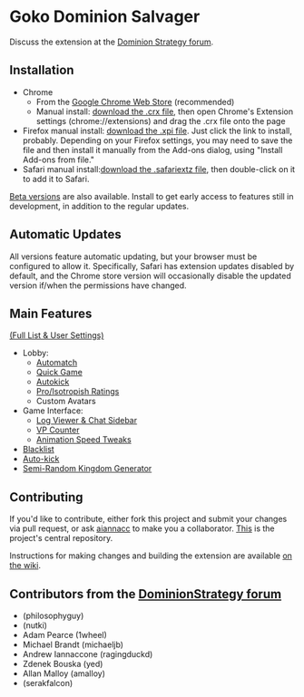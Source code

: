 Goko Dominion Salvager
======================

Discuss the extension at the [Dominion Strategy forum](http://forum.dominionstrategy.com/index.php?topic=9063.0).


Installation
------------
* Chrome
  * From the [Google Chrome Web Store](https://chrome.google.com/webstore/detail/goko-dominion-salvager/kaignighoceeemhinbbophdeogpnedjn?hl=en-US) (recommended)
  * Manual install: [download the .crx file](https://www.gokosalvager.com/chrome-latest-gokosalvager.crx), then open Chrome's Extension settings (chrome://extensions) and drag the .crx file onto the page
* Firefox manual install: [download the .xpi file](https://www.gokosalvager.com/firefox-latest-gokosalvager.xpi).  Just click the link to install, probably.  Depending on your Firefox settings, you may need to save the file and then install it manually from the Add-ons dialog, using "Install Add-ons from file."
* Safari manual install:[download the .safariextz file](https://www.gokosalvager.com/safari-latest-gokosalvager.safariextz), then double-click on it to add it to Safari.

[Beta versions](../../wiki/Beta-Testers) are also available.  Install to get early access to features still in development, in addition to the regular updates.

Automatic Updates
-----------------

All versions feature automatic updating, but your browser must be configured to allow it.  Specifically, Safari has extension updates disabled by default, and the Chrome store version will occasionally disable the updated version if/when the permissions have changed.

Main Features
-------------
[(Full List & User Settings)](../../wiki/Features-&-User-Settings)
* Lobby:
  * [Automatch](../../wiki/Automatch)
  * [Quick Game](../../wiki/Features-&-User-Settings#quick-game)
  * [Autokick](../../wiki/Features-&-User-Settings#autokick)
  * [Pro/Isotropish Ratings](../../wiki/Features-&-User-Settings#lobby-ratings)
  * Custom Avatars
* Game Interface:
  * [Log Viewer & Chat Sidebar](../../wiki/Features-&-User-Settings#sidebar)
  * [VP Counter](../../wiki/Features-&-User-Settings#vp-counter)
  * [Animation Speed Tweaks](../../wiki/Features-&-User-Settings#animation-speed-tweaks)
* [Blacklist](../../wiki/Features-&-User-Settings#blacklist-settings)
* [Auto-kick](../../wiki/Features-&-User-Settings#table-settings-autokick-and-vponoff)
* [Semi-Random Kingdom Generator](../../wiki/Kingdom-Generator)


Contributing
------------
If you'd like to contribute, either fork this project and submit your changes via pull request, or ask [aiannacc](https://github.com/aiannacc) to make you a collaborator. [This](https://github.com/aiannacc/Goko-Salvager) is the project's central repository.

Instructions for making changes and building the extension are available [on the wiki](https://github.com/aiannacc/Goko-Salvager/wiki/Development).

Contributors from the [DominionStrategy forum](http://forum.dominionstrategy.com)
------------
- (philosophyguy)
- (nutki)
- Adam Pearce (1wheel)
- Michael Brandt (michaeljb)
- Andrew Iannaccone (ragingduckd)
- Zdenek Bouska (yed)
- Allan Malloy (amalloy)
- (serakfalcon)
